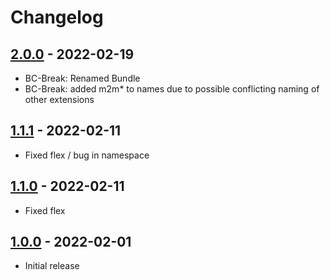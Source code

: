 # Changelog

## [2.0.0] - 2022-02-19
- BC-Break: Renamed Bundle
- BC-Break: added m2m* to names due to possible conflicting naming of other extensions 

## [1.1.1] - 2022-02-11
- Fixed flex / bug in namespace

## [1.1.0] - 2022-02-11
- Fixed flex

## [1.0.0] - 2022-02-01
- Initial release 

<!---
## [Unreleased]
### Changed
- ...
--->

[2.0.0]: https://github.com/m2mtech/ux-navigation/compare/v1.1.1...v2.0.0
[1.1.1]: https://github.com/m2mtech/ux-navigation/compare/v1.1.0...v1.1.1
[1.1.0]: https://github.com/m2mtech/ux-navigation/compare/v1.0.0...v1.1.0
[1.0.0]: https://github.com/m2mtech/ux-navigation/releases/tag/v1.0.0
<!---
[Unreleased]: https://github.com/m2mtech/ux-navigation/compare/v1.0.0...HEAD
--->

